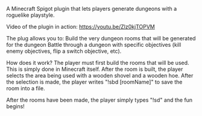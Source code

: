 A Minecraft Spigot plugin that lets players generate dungeons with a roguelike playstyle.

Video of the plugin in action:
https://youtu.be/Zlz0kjTOPVM


The plug allows you to:
  Build the very dungeon rooms that will be generated for the dungeon
  Battle through a dungeon with specific objectives (kill enemy objectives, flip a switch objective, etc).
  
 
 How does it work?
  The player must first build the rooms that will be used. This is simply done in Minecraft itself. After the room is built, the player selects the area being used with a wooden shovel and a wooden hoe. After the selection is made, the player writes "!sbd [roomName]" to save the room into a file.
  
  After the rooms have been made, the player simply types "!sd" and the fun begins!
